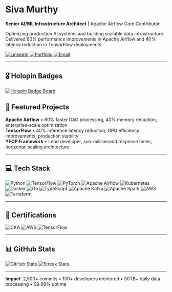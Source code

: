 # Siva Murthy

**Senior AI/ML Infrastructure Architect** | Apache Airflow Core Contributor

Optimizing production AI systems and building scalable data infrastructure. Delivered 60% performance improvements in Apache Airflow and 40% latency reduction in TensorFlow deployments.

[![LinkedIn](https://img.shields.io/badge/LinkedIn-0A66C2?style=for-the-badge&logo=linkedin&logoColor=white)](https://www.linkedin.com/in/shiva-murthy-3b1863253/)
[![Portfolio](https://img.shields.io/badge/Portfolio-FF6B35?style=for-the-badge&logo=safari&logoColor=white)](https://sivamurthy.dev)
[![Email](https://img.shields.io/badge/Email-00F5FF?style=for-the-badge&logo=gmail&logoColor=white)](mailto:shivapeddagundu@gmail.com)

---
## 🎖️ Holopin Badges

[![Holopin Badge Board](https://holopin.me/sivamurthy30)](https://holopin.io/@sivamurthy30)

## 🚀 Featured Projects

**Apache Airflow** • 60% faster DAG processing, 40% memory reduction, enterprise-scale optimization  
**TensorFlow** • 40% inference latency reduction, GPU efficiency improvements, production stability  
**YFOP Framework** • Lead developer, sub-millisecond response times, horizontal scaling architecture  

---

## 💻 Tech Stack

![Python](https://img.shields.io/badge/Python-3776AB?style=for-the-badge&logo=python&logoColor=white)
![TensorFlow](https://img.shields.io/badge/TensorFlow-FF6F00?style=for-the-badge&logo=tensorflow&logoColor=white)
![PyTorch](https://img.shields.io/badge/PyTorch-EE4C2C?style=for-the-badge&logo=pytorch&logoColor=white)
![Apache Airflow](https://img.shields.io/badge/Airflow-017CEE?style=for-the-badge&logo=Apache%20Airflow&logoColor=white)
![Kubernetes](https://img.shields.io/badge/Kubernetes-326CE5?style=for-the-badge&logo=kubernetes&logoColor=white)
![Docker](https://img.shields.io/badge/Docker-2496ED?style=for-the-badge&logo=docker&logoColor=white)
![Go](https://img.shields.io/badge/Go-00ADD8?style=for-the-badge&logo=go&logoColor=white)
![TypeScript](https://img.shields.io/badge/TypeScript-3178C6?style=for-the-badge&logo=typescript&logoColor=white)
![Apache Kafka](https://img.shields.io/badge/Kafka-231F20?style=for-the-badge&logo=apache-kafka&logoColor=white)
![Apache Spark](https://img.shields.io/badge/Spark-E25A1C?style=for-the-badge&logo=apache-spark&logoColor=white)
![AWS](https://img.shields.io/badge/AWS-232F3E?style=for-the-badge&logo=amazon-aws&logoColor=white)
![Terraform](https://img.shields.io/badge/Terraform-7B42BC?style=for-the-badge&logo=terraform&logoColor=white)

---

## 🏅 Certifications

![CKA](https://img.shields.io/badge/CKA-Certified_Kubernetes_Administrator-326CE5?style=for-the-badge&logo=kubernetes&logoColor=white)
![AWS](https://img.shields.io/badge/AWS-Solutions_Architect-FF9900?style=for-the-badge&logo=amazon-aws&logoColor=white)
![TensorFlow](https://img.shields.io/badge/TensorFlow-Developer_Certificate-FF6F00?style=for-the-badge&logo=tensorflow&logoColor=white)



---

## 📊 GitHub Stats

![GitHub Stats](https://github-readme-stats.vercel.app/api?username=sivamurthy30&show_icons=true&theme=dark&hide_border=true&bg_color=0d1117&title_color=00F5FF&icon_color=FF6B35)
![Streak Stats](https://github-readme-streak-stats.herokuapp.com/?user=sivamurthy30&theme=dark&hide_border=true&background=0d1117&stroke=00F5FF&ring=FF6B35&fire=FF6B35&currStreakLabel=00F5FF)

---

**Impact**: 2,500+ commits • 100+ developers mentored • 50TB+ daily data processing • 99.99% uptime
